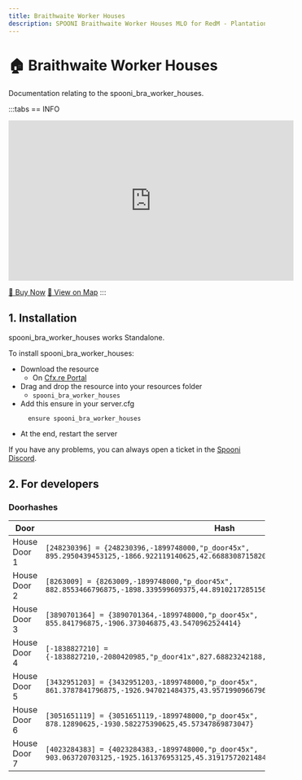 ```yaml
---
title: Braithwaite Worker Houses
description: SPOONI Braithwaite Worker Houses MLO for RedM - Plantation worker residences with detailed interiors. Labor housing for Braithwaite Manor area roleplay in Red Dead Redemption 2 Lemoyne.
---
```


# 🏠 Braithwaite Worker Houses
Documentation relating to the spooni_bra_worker_houses.

:::tabs
== INFO
<iframe width="560" height="315" src="https://www.youtube.com/embed/crGDF0divu4?si=6rOKllGPii7IgDuR" frameborder="0" allow="accelerometer; autoplay; clipboard-write; encrypted-media; gyroscope; picture-in-picture; web-share" referrerpolicy="strict-origin-when-cross-origin" allowfullscreen></iframe>

<a href="https://spooni-mapping.tebex.io/package/6220788" class="button-buy">🛒 Buy Now</a>
<a href="https://spooni.de/rdr2/?m=house122" class="button-map">📍 View on Map</a>
:::

## 1. Installation
spooni_bra_worker_houses works Standalone.  

To install spooni_bra_worker_houses:
- Download the resource
  - On [Cfx.re Portal](https://portal.cfx.re/)
- Drag and drop the resource into your resources folder
  - `spooni_bra_worker_houses`
- Add this ensure in your server.cfg
  ```
    ensure spooni_bra_worker_houses
  ```
- At the end, restart the server

If you have any problems, you can always open a ticket in the [Spooni Discord](https://discord.gg/spooni).

## 2. For developers
### Doorhashes
| Door                      | Hash
|---------------------------|----------------------------------------------------------------------------------|
| House Door 1              | `[248230396] = {248230396,-1899748000,"p_door45x", 895.2950439453125,-1866.922119140625,42.66883087158203}`
| House Door 2              | `[8263009] = {8263009,-1899748000,"p_door45x", 882.8553466796875,-1898.339599609375,44.89102172851562}`
| House Door 3              | `[3890701364] = {3890701364,-1899748000,"p_door45x", 855.841796875,-1906.373046875,43.5470962524414}`
| House Door 4              | `[-1838827210] = {-1838827210,-2080420985,"p_door41x",827.68823242188,-1910.8227539062,41.596488952637}`
| House Door 5              | `[3432951203] = {3432951203,-1899748000,"p_door45x", 861.3787841796875,-1926.947021484375,43.95719909667969}`
| House Door 6              | `[3051651119] = {3051651119,-1899748000,"p_door45x", 878.12890625,-1930.582275390625,45.57347869873047}`
| House Door 7              | `[4023284383] = {4023284383,-1899748000,"p_door45x", 903.063720703125,-1925.161376953125,45.31917572021484}`